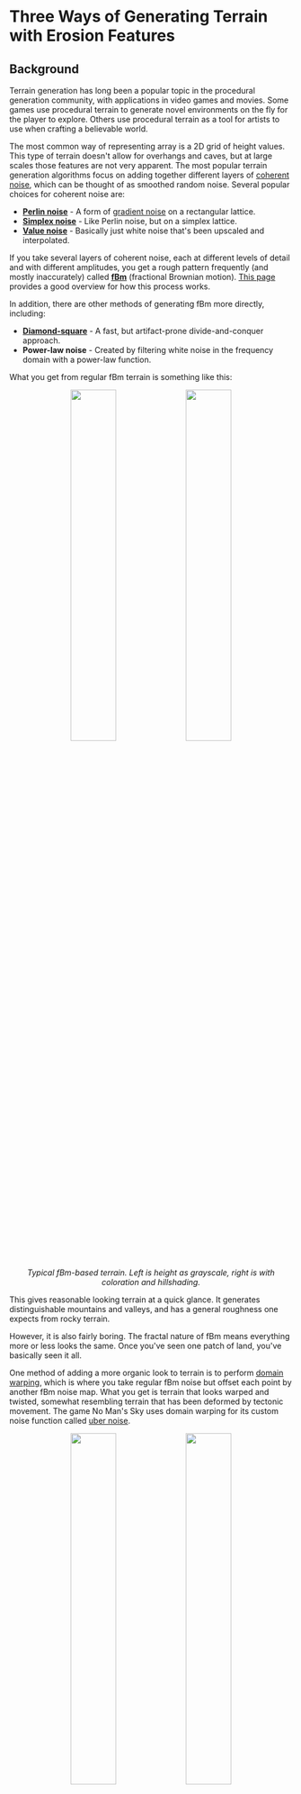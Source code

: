 # Three Ways of Generating Terrain with Erosion Features

## Background

Terrain generation has long been a popular topic in the procedural generation community, with applications in video games and movies. Some games use procedural terrain to generate novel environments on the fly for the player to explore. Others use procedural terrain as a tool for artists to use when crafting a believable world. 

The most common way of representing array is a 2D grid of height values. This type of terrain doesn't allow for overhangs and caves, but at large scales those features are not very apparent. The most popular terrain generation algorithms focus on adding together different layers of [coherent noise](http://libnoise.sourceforge.net/coherentnoise/index.html), which can be thought of as smoothed random noise. Several popular choices for coherent noise are:

* [**Perlin noise**](https://en.wikipedia.org/wiki/Perlin_noise) - A form of [gradient noise](https://en.wikipedia.org/wiki/Gradient_noise) on a rectangular lattice.
* [**Simplex noise**](https://en.wikipedia.org/wiki/Simplex_noise) - Like Perlin noise, but on a simplex lattice.
* [**Value noise**](https://en.wikipedia.org/wiki/Value_noise) - Basically just white noise that's been upscaled and interpolated.

If you take several layers of coherent noise, each at different levels of detail and with different amplitudes, you get a rough pattern frequently (and mostly inaccurately) called [**fBm**](https://en.wikipedia.org/wiki/Brownian_surface) (fractional Brownian motion). [This page](https://www.redblobgames.com/maps/terrain-from-noise/) provides a good overview for how this process works. 

In addition, there are other methods of generating fBm more directly, including:

* [**Diamond-square**](https://en.wikipedia.org/wiki/Diamond-square_algorithm) - A fast, but artifact-prone divide-and-conquer approach.
* **Power-law noise** - Created by filtering white noise in the frequency domain with a power-law function.

What you get from regular fBm terrain is something like this:

<p align="center">
  <img src="images/fbm_grayscale.png" width=40%>
  <img src="images/fbm_hillshaded.png" width=40%>
  <br>
  <em> Typical fBm-based terrain. Left is height as grayscale, right is with coloration and hillshading. </em>
</p>


This gives reasonable looking terrain at a quick glance. It generates distinguishable mountains and valleys, and has a general roughness one expects from rocky terrain.

However, it is also fairly boring. The fractal nature of fBm means everything more or less looks the same. Once you've seen one patch of land, you've basically seen it all. 

One method of adding a more organic look to terrain is to perform [domain warping](http://www.iquilezles.org/www/articles/warp/warp.htm), which is where you take regular fBm noise but offset each point by another fBm noise map. What you get is terrain that looks warped and twisted, somewhat resembling terrain that has been deformed by tectonic movement. The game No Man's Sky uses domain warping for its custom noise function called [uber noise](https://youtu.be/SePDzis8HqY?t=1547).

<p align="center">
  <img src="images/domain_warping_grayscale.png" width=40%>
  <img src="images/domain_warping_hillshaded.png" width=40%>
  <br><em> fBm with domain warping </em>
</p>

Another way of spicing up fBm is to modify each coherent noise layer before adding them together. For instance, if you take the absolute value of each coherent noise layer, and invert the final result you can get a mountain ridge effect: 

<p align="center">
  <img src="images/ridge_grayscale.png" width=40%>
  <img src="images/ridge_hillshaded.png" width=40%>
  <br><em> Modified fBm to create mountain ridges. </em>
</p>

These all look iteratively more convincing. However, if you look at actual elevation maps, you will notice that these look nothing like real life terrain:

<p align="center">
  <img src="images/real1_grayscale.png" width=40%>
  <img src="images/real1_hillshaded.png" width=40%>
  <img src="images/real2_grayscale.png" width=40%>
  <img src="images/real2_hillshaded.png" width=40%>

  <br><em> Elevation maps from somewhere in the continental United States (credit to the USGS). The right images uses the same coloration as above, for consistency. </em>
</p>

The fractal shapes you see in real life terrain are driven by **erosion**: the set of processes that describe terrain displacement over time. There are several types of erosion, but the one that most significantly causes those fractal shapes you see is **hydraulic erosion**, which is basically the process of terrain displacement via water. As water flows across terrain, it takes sediment with it and deposits it downhill. This has the effect of carving out mountains and creating smooth valleys. The fractal pattern emerges from smaller streams merging into larger streams and rivers as they flow downhill.

Unfortunately, more involved techniques are required to generate terrain with convincing erosion patterns. The following three sections will go over three distinct methods of generating eroded terrain. Each method has their pros and cons, so take that into consideration if you want to include them in your terrain project.


## Simulation

If real life erosion is driven by physical processes, couldn't we just simulate those processes to generate terrain with erosion? Then answer is, yes! The mechanics of hydraulic erosion, in particular, are well known and are fairly easily to simulate.

The basic idea of hydraulic erosion is that water dissolves terrain into sediment, which is then transported downhill and deposited. Programmatically, this means tracking the following quantities:

* **Terrain height** - The rock layer that we're interested in.
* **Water level** - How much water is at each grid point.
* **Sediment level** - The amount of sediment suspended in water.

When simulating, we make small changes to these quantities repeatedly until the erosion features emerge in our terrain.

To start off, we initiate the water and sediment levels to zero. The initial terrain height is seeded to some prior height map, frequently just regular fBm.

Each simulation iteration involves the following steps:

1. **Increment the water level** (as in via precipitation). For this I used a simple uniform random distribution, although some approaches use individual water "droplets".
1. **Compute the terrain gradient.** This is used to determine where water and sediment will flow, as well as the velocity of water at each point.
1. **Determine the sediment capacity** for each point. This is affected by the terrain slope, water velocity, and water volume. 
1. **Erode or deposit sediment**. If the sediment level is above the capacity, then sediment is deposited to terrain. Otherwise, terrain is eroded into sediment.
1. **Displace water and sediment downhill.** 
1. **Evaporate** some fraction of the water away.


Apply this process for long enough and you may get something like this:

<p align="center">
  <img src="images/simulation_grayscale.png" width=40%>
  <img src="images/simulation_hillshaded.png"" width=40%>
  <br><em>Terrain from simulated erosion. See <a href="https://drive.google.com/file/d/1iz3xl71qOVcPaSMZ95JyfXIU9exDy8TV/view?usp=sharing">here</a> for a time lapse.</em>
</p>

The results are fairly convincing. The tendril-like shape of ridges and cuts you see in real-life terrain are readily apparent. What also jumps out are the large, flat valleys that are the result of sediment deposition over time. If this simulation were left to continue indefinitely, eventually all mountains would be eroded into these flat sedimentary valleys.

Because of results like you see above, this method of generating terrain can be seen in professional terrain-authoring tools. The code for the terrain above is largely a vectorized implementation of the code found on [this page](http://ranmantaru.com/blog/2011/10/08/water-erosion-on-heightmap-terrain/). For a more theoretical approach, check out this [paper](https://hal.inria.fr/inria-00402079/document).


### Pros

* Lot of real-life terrain features simply emerge from running these rules, including stream downcutting, smooth valleys, and differential erosion.
* Instead of using global parameter values, different regions can be parameterized differently to develop distinct terrain features (e.g. deserts can evolve differently than forests).
* Fairly easy to parallelize given how straightforward vectorization is.

### Cons

* Parameter hell. There are around 10 constants that need to be set, in addition to other factors like the precipitation pattern and the initial terrain shape. Small changes to any of these can produce completely different results, so it can be difficult to find the ideal combination of parameters that produces good results.
* Fairly inefficient. Given an NxN grid, in order for changes on one side of the map to affect the opposite size you need O(N) iterations, which puts the overall runtime at O(N<sup>3</sup>). This means that doubling the grid dimension can result in 8x execution time. This performance cost further exacerbates the cost of parameter tweaking.
* Difficult to utilize to produce novel terrain. The results of simulation all look like reasonable approximations of real life terrain, however extending this to new types of terrain requires an understanding of the physical processes that would give way to that terrain, which can be prohibitively difficult. 


## Machine Learning

Machine learning is frequently uses as a panacea for all sorts of problems, and terrain generation is no exception. Machine learning can be effective so long as you have lots of compute power and a large, diverse dataset. Fortunately, compute power is easy to acquire, and lots of terrain elevation data is readily available to download.
 
The most suitable machine learning approach is to use a **Generative Adversarial Network (GAN)**. GANs are able to produce fairly convincing novel instances of a distribution described by training data. It works via two neural networks: one that produces new instances of the distribution (called the "generator"), and another whose job is to determine whether a provided terrain sample is real (i.e. from the training set), or fake (i.e. via the generator). For some more technical background, check out [these Stanford lectures](https://www.youtube.com/playlist?list=PL3FW7Lu3i5JvHM8ljYj-zLfQRF3EO8sYv).

Creating the right network and tuning all the different hyperparameters can be difficult and requires a lot of expertise to get right. Instead of creating the network from scratch, I will be building off of the work done for *Progressive Growing of GANs for Improved Quality, Stability, and Variation* by Karras, et al. ([paper](https://arxiv.org/pdf/1710.10196.pdf), [code](https://github.com/tkarras/progressive_growing_of_gans)). The basic approach of this paper is to train the network on lower resolution versions of the training samples while adding new layers for progressively higher resolutions. This makes the network converge quicker for high resolution images than it would if training from full resolution images to begin with.

### Training

Like with almost all machine learning projects, most effort is spent in data gathering, cleaning, validation, and training. 

The first step is to get real life terrain height data. For this demonstration, I used the [National Elevation Dataset (NED)](https://lta.cr.usgs.gov/NED) by the USGS. The dataset I used consists of ~1000 1x1 degree height maps with resolutions of 3600x3600 (i.e. pixel size of 1 arcsecond<sup>2</sup>).

From these height maps I will take 512x512 samples for use in training. In the source height arrays, each pixel is a square arcsecond, which means that each sample as-is will appear horizontally stretched, since a square arcsecond is spatially narrower than it is tall. After compensating for this, I also apply several heuristics to filter out what are likely sample unsuitable for training:

* Only accept samples who minimum and maximum elevation span a certain threshold. This approach prefers samples that are more "mountainous", and will therefore produce more noticeable erosion effects.
* Ignore samples if a certain percentage of grid points are within a certain margin of the sample's minimum elevation. This filters out samples that are largely flat, or ones that consist mostly of water.
* Ignore samples whose [Shannon entropy](https://en.wikipedia.org/wiki/Entropy_(information_theory\)) is below a certain threshold. This helps filter out samples that have been corrupted (perhaps due to different libraries used to encode and decode the height data).

In addition, if we assume that terrain features do not have a directional preference, we can rotate each sample by 90° increments as well as flipping it to increase the dataset size by 8x. In the end, this nets us around 180,000 training samples.

These training samples are then used to train the GAN. Even using progressively grown GANs, this will still take quite a while to complete (expect around a week even with a beefy Nvidia Tesla GPU).

[Here](https://drive.google.com/file/d/1zdlgpkQu2zqWKJr23di73-lc3hJBAfqW/view?usp=sharing) is a timelapse video several terrain samples throughout the training process.


### Results

Once the network is trained, all we need to do is feed it a new random latent vector into the generator to create new terrain samples:

<p align="center">
  <img src="images/ml_generated_1_grayscale.png" width=40%>
  <img src="images/ml_generated_1_hillshaded.png" width=40%>
  <br>
  <img src="images/ml_generated_2_grayscale.png" width=40%>
  <img src="images/ml_generated_2_hillshaded.png" width=40%>
  <br>
  <img src="images/ml_generated_3_grayscale.png" width=40%>
  <img src="images/ml_generated_3_hillshaded.png" width=40%>
  <br>
  <img src="images/ml_generated_4_grayscale.png" width=40%>
  <img src="images/ml_generated_4_hillshaded.png" width=40%>
  <br>
  
  
  <em>ML-generated terrain.</em>
</p>


### Pros

* Generated terrain is basically indistinguishable from real-world elevation data. It captures not just erosion effects, but many other natural phenomena that shape terrain in nature.
* Generation is fairly efficient. Once you have a trained network, creating new terrain samples is fairly fast.

### Cons

* Training is *very* expensive (both in time and money). Lot of effort is required to acquire, clean, validate, and finally train the network. It took about 8 days to train the network used in the above examples.
* Very little control over the final product. The quality of generated terrain is basically driven by the training samples. Not only do you need a large number of training samples to generate good terrain, you also need good heuristics to make sure that each training sample is suitable. Because training takes so long, it isn't really practical to iterate on these heuristics to generate good results.
* Difficult to scale to higher resolutions. GANs are generally good a low resolution images. It gets much more expensive, both in terms of CPU and memory costs, to scale up to higher resolution height maps.


## River Networks

In most procedural erosion techniques, terrain is carved out first and river placement happens afterward. An alternative method is to work backward: first generate where rivers and streams will be located, and from there determine how the terrain would be shaped to match the rivers. This eases the burden of creating river-friendly terrain by simply defining where the rivers are up front and working the terrain around them.

### Creating the River Network

Every stream eventually terminates somewhere, most frequently the ocean (they occasionally drain into inland bodies of water, but we will be ignoring those; these drainage basins are called [endorheic basins](https://en.wikipedia.org/wiki/Endorheic_basin)). Given that we need some ocean to drain into, this terrain will be generated as an island,

First we start off with what regions will be land or water. Using some simple fBm filtering, we get something like this:

<p align="center">
  <img src="images/land_mask.png" width=40%>
  <br><em>Land mask. Black is ocean, and white is land.</em>
</p>

The next step is to define the nodes on which the river network will be generated. A straightforward approach is to assign a node to each (x, y) coordinate of the image, however this has a tendency to create horizontal and vertical artifacts in the final product. Instead will we create out nodes by sampling some random points across the grid using [Poisson disc sampling](https://www.jasondavies.com/poisson-disc/). After that we use [Delaunay triangulation](https://en.wikipedia.org/wiki/Delaunay_triangulation) to connect the nodes.

<p align="center">
  <img src="images/poisson_disc_sampling.png" width=40%>
  <img src="images/delaunay_triangulation.png" width=40%>
  <br><em>Left are points via Poisson disc sampling. Right is their Delaunay triangulation.<br>
  The point spacing in these images is larger than what is used to generate the final terrain.
  </em>
</p>

Next, we generate the generic shape the terrain will have (which will later be "carved out" via erosion). Because endorheic basins are being avoided in this demo, this terrain is generated such that each point has a downhill path to the ocean (i.e. no landlocked valleys). Here is an example of such a shape:

<p align="center">
  <img src="images/initial_shape.png" width=40%>
  <br><em>Initial shape our terrain will take.</em>
</p>

The next step is to generate the river network. The general approach is to generate rivers starting from the mouth (i.e. where they terminate in the ocean) and growing the graph upstream one edge at a time until no more valid edges are left. A valid edge is one that:

* Moves uphill. Since we are growing the river graphs upstream, the end effect is only downhill-flowing rivers.
* Does not reconnect with an existing river graph. This results in rivers that only merge as they flow downhill, but never split.

Furthermore, we also prioritize which edge to add by how much it aligns with the previous edge in the graph. Without this, rivers will twist and turn in ways that don't appear natural. Furthermore, amount of "directional inertia" for each edge can be configured to get more twisty or straight rivers.

<p align="center">
  <img src="images/river_network_low_inertia.png" width=40%>
  <img src="images/river_network_high_inertia.png" width=40%>
  <br><em>River networks. Left and right have low and high directional inertia, respectively.</em>
</p>

After this, the water volume for each node in the river graph is calculated. This is basically done by giving each node a base water volume and adding the sum of all upstream nodes' volumes.

<p align="center">
  <img src="images/river_network_with_volume.png" width=40%>
  <br><em>River network with water volume.</em>
</p>


### Generating the Terrain

The next step is to generate the terrain height to match the river network. Each node of the river network graph will be assigned a height that will then be rendered via triangulation to get the final  height map as a 2D grid.

The graph traversal move uphill, starting from the water level. Each time an edge is traversed, the height of the next node will be proportional to the height difference in the initial terrain height generated earlier, scaled inversely by the volume of water along that edge. Furthermore, we will cap the height delta between any two nodes to give a thermal-erosion-like effect.

Traversing only the river network edges will produce discontinuities in the generated height, since no two distinct river "trees" can communicate with each other. When traversing, we will have to also allow traversing edges that span different river trees. For these edges, we simply assume the edge's water volume to be zero.

In the end, you get something like this:

<p align="center">
  <img src="images/river_network_grayscale.png" width=40%>
  <img src="images/river_network_hillshaded.png" width=40%>
  <br><em>Final terrain height map from river networks.</em>
</p>

If you're interested in an approach that blends river networks and simulation, check out [this paper](https://hal.inria.fr/hal-01262376/document).

### Pros

* Creates very convincing erosion-like ridges and cuts. The shape of the river network can easily be seen in the generated height map.
* Easy to add rivers if desired given the already-generated river network.
* Fairly efficient. Given an NxN height map, this algorithm takes O(N<sup>2</sup>log N) time.

### Cons

* This algorithm is good at carving out mountains, but needs work to generate other erosion effects like sediment deposition and differential erosion.
* Some of the algorithms used in this approach are a bit more difficult to parallelize (e.g. best first search).


## Running the Code

All the examples were generated with Python 3.6.0 using Numpy. I've gotten this code to work on OSX and Linux, but I haven't tried with Windows.

Most of the height maps above are generated by running a single python script, with the exception of machine learning which is a bit more involved (described farther down).

Here is a breakdown of all the simple terrain-generating scripts. All outputs are 512x512 grids.

| File | Output | Description
|:--- | :--- | :---
| `plain_old_fbm.py` | `fbm.npy` | Regular fBm
| `domain_warping.py` | `domain_warping.npy` | fBm with domain warping
| `ridge_noise.py` | `ridge.npy` | The noise with ridge-like effects seen above.
| `simulation.py` | `simulation.npy` | Eroded terrain via simulation.
| `river_network.py` | `river_network.npz` | Eroded terrain using river networks. The NPZ file also contains the height map

To generate the images used in this demo, use the `make_grayscale_image.py` and `make_hillshaded_image.py` scripts. Example: `python3 make_hillshaded_image.py input.npy output.png`


### Machine Learning

The machine learning examples are all heavily dependent on the [Progressive Growing of GANs](https://github.com/tkarras/progressive_growing_of_gans) project, so make sure to clone that repository. That project uses Tensorflow, and requires that you run on a machine with a GPU. If you have a GPU but Tensorflow doesn't see it, you probably have driver issues.

#### Creating the Training Data 

If you wish to train a custom network, you can use whatever source of data you want. For the above examples, I used the USGS.

The first step is to get the list of URLs pointing to the elevation data:

1. Go to the USGS [download application](https://viewer.nationalmap.gov/basic/)
1. Select the area from which you want to get elevation data.
1. On the left under **Data**, select **Elevation Product (3DEP)**, then **1 arc-second DEM**. You can choose other resolutions, but I found 1 arcsecond to be adequate.
1. Under **File Format**, make sure to select **IMG**.
1. Click on the **Find Products** button.
1. Click **Save as CSV**. If you wish to use your own download manager, also click **Save as Text**.

The next step is to download the actual elevation data. You can either use the `python3 download_ned_zips.py <downloaded CSV file>` which will download the files in the `zip_files/` directory. The USGS site gives this [guide](https://viewer.nationalmap.gov/uget-instructions/) to downloading the files via uGet.

The next step is to convert the elevation data from IMG files in a ZIP archive to Numpy array files. You can do this by calling `python3 extract_height_arrays.py <downloaded CSV file>`. This will write the Numpy arrays to the `array_files/` directory.

After this, run `python3 generate_training_images.py`, which will go through each array in the `array_files/` directory, and create 512x512 training sample images from it (written to the `training_samples/` directory). This script performs the validation and filtering described above. It also takes a long time to run, so brew a pot of coffee before you kick it off.

The next steps will require that you cloned the `progressive_growing_of_gans` project. First, you need to generate the training data in the `tfrecords` format. This can be done by calling:

`progressive_growing_of_gans/: python3 dataset_tool.py /path/to/erosion_3_ways datasets/terrain`

I chose `terrain` as the output directory, but you can use whatever you want (just make sure it's in the `datasets/` directory.

Almost there! The next step is to edit `config.py` and add the following line to the dataset section:

`desc += '-terrain'; dataset = EasyDict(tfrecord_dir='terrain')`

Make sure to uncomment/delete the "celebahq" line. 

Now, you can finally run `python3 train.py`. Even with a good graphics card, this will take days to run. For further training customizations, check out [this section](https://github.com/tkarras/progressive_growing_of_gans#preparing-datasets-for-training).

When you're done, the `results/` directory will contain all sorts of training outputs, including progress images, Tensorboard logs, and (most importantly) the PKL files containing the network weights.

#### Generating Terrain Samples

To generate samples, run the following script:

```python3 generate_ml_output.py path/to/progressive_growing_of_gans network_weights.pkl 10```

The arguments are:

1. The path to the cloned `progressive_growing_of_gans` repository.
1. The network weights file (the one used for this demo can be found [here](https://drive.google.com/file/d/1czHFcF2ZG_lki7TAQyYCoqtsVcJmdCUN/view?usp=sharing)).
1. The number of terrain samples to generate (optional, defaults to 20)

The outputs are written to the `ml_outputs` directory.
